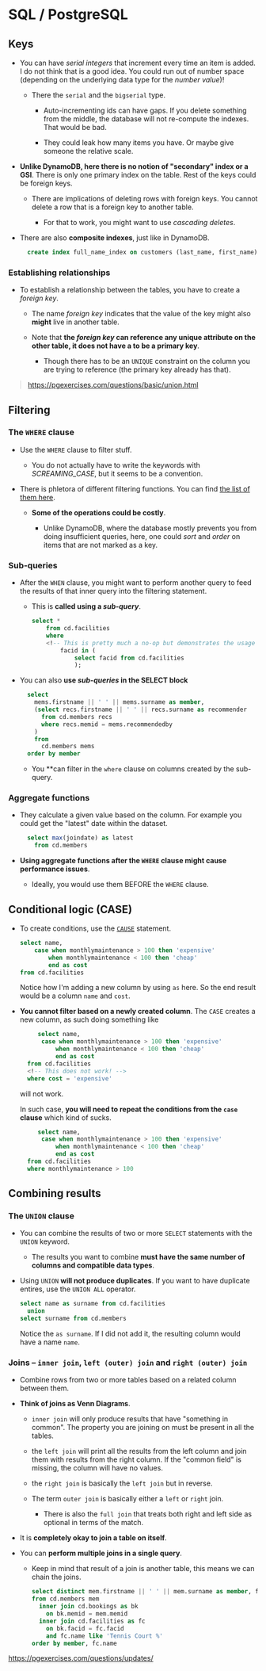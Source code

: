 # SQL / PostgreSQL

## Keys

- You can have _serial integers_ that increment every time an item is added. I do not think that is a good idea. You could run out of number space (depending on the underlying data type for the _number value_)!

  - There the `serial` and the `bigserial` type.

    - Auto-incrementing ids can have gaps. If you delete something from the middle, the database will not re-compute the indexes. That would be bad.

    - They could leak how many items you have. Or maybe give someone the relative scale.

- **Unlike DynamoDB, here there is no notion of "secondary" index or a GSI**. There is only one primary index on the table. Rest of the keys could be foreign keys.

  - There are implications of deleting rows with foreign keys. You cannot delete a row that is a foreign key to another table.

    - For that to work, you might want to use _cascading deletes_.

- There are also **composite indexes**, just like in DynamoDB.

  ```sql
    create index full_name_index on customers (last_name, first_name)
  ```

### Establishing relationships

- To establish a relationship between the tables, you have to create a _foreign key_.

  - The name _foreign key_ indicates that the value of the key might also **might** live in another table.

  - Note that **the _foreign key_ can reference any unique attribute on the other table, it does not have a to be a primary key**.

    - Though there has to be an `UNIQUE` constraint on the column you are trying to reference (the primary key already has that).

> <https://pgexercises.com/questions/basic/union.html>

## Filtering

### The `WHERE` clause

- Use the `WHERE` clause to filter stuff.

  - You do not actually have to write the keywords with _SCREAMING_CASE_, but it seems to be a convention.

- There is phletora of different filtering functions. You can find [the list of them here](https://www.postgresqltutorial.com/postgresql-tutorial/postgresql-where/).

  - **Some of the operations could be costly**.

    - Unlike DynamoDB, where the database mostly prevents you from doing insufficient queries, here, one could _sort_ and _order_ on items that are not marked as a key.

### Sub-queries

- After the `WHEN` clause, you might want to perform another query to feed the results of that inner query into the filtering statement.

  - This is **called using a _sub-query_**.

    ```sql
    select *
        from cd.facilities
        where
        <!-- This is pretty much a no-op but demonstrates the usage of the sub-query -->
            facid in (
                select facid from cd.facilities
                );
    ```

- You can also **use _sub-queries_ in the SELECT block**

  ```sql
    select
      mems.firstname || ' ' || mems.surname as member,
      (select recs.firstname || ' ' || recs.surname as recommender
        from cd.members recs
        where recs.memid = mems.recommendedby
      )
      from
        cd.members mems
    order by member
  ```

  - You **can filter in the `where` clause on columns created by the sub-query.

### Aggregate functions

- They calculate a given value based on the column. For example you could get the "latest" date within the dataset.

  ```sql
    select max(joindate) as latest
      from cd.members
  ```

- **Using aggregate functions after the `WHERE` clause might cause performance issues**.

  - Ideally, you would use them BEFORE the `WHERE` clause.

## Conditional logic (CASE)

- To create conditions, use the [`CAUSE`](https://mode.com/sql-tutorial/sql-case/) statement.

    ```sql
    select name,
        case when monthlymaintenance > 100 then 'expensive'
            when monthlymaintenance < 100 then 'cheap'
            end as cost
    from cd.facilities
    ```

    Notice how I'm adding a new column by using `as` here. So the end result would be a column `name` and `cost`.

- **You cannot filter based on a newly created column**. The `CASE` creates a new column, as such doing something like

  ```sql
       select name,
        case when monthlymaintenance > 100 then 'expensive'
            when monthlymaintenance < 100 then 'cheap'
            end as cost
    from cd.facilities
    <!-- This does not work! -->
    where cost = 'expensive'
  ```

  will not work.

  In such case, **you will need to repeat the conditions from the `case` clause** which kind of sucks.

  ```sql
       select name,
        case when monthlymaintenance > 100 then 'expensive'
            when monthlymaintenance < 100 then 'cheap'
            end as cost
    from cd.facilities
    where monthlymaintenance > 100
  ```

## Combining results

### The `UNION` clause

- You can combine the results of two or more `SELECT` statements with the `UNION` keyword.

  - The results you want to combine **must have the same number of columns and compatible data types**.

- Using `UNION` **will not produce duplicates**. If you want to have duplicate entires, use the `UNION ALL` operator.

  ```sql
  select name as surname from cd.facilities
    union
  select surname from cd.members
  ```

  Notice the `as surname`. If I did not add it, the resulting column would have a name `name`.

### Joins – `inner join`, `left (outer) join` and `right (outer) join`

- Combine rows from two or more tables based on a related column between them.

- **Think of joins as Venn Diagrams**.

  - `inner join` will only produce results that have "something in common". The property you are joining on must be present in all the tables.

  - the `left join` will print all the results from the left column and join them with results from the right column. If the "common field" is missing, the column will have no values.

  - the `right join` is basically the `left join` but in reverse.

  - The term `outer join` is basically either a `left` or `right` join.

    - There is also the `full join` that treats both right and left side as optional in terms of the match.

- It is **completely okay to join a table on itself**.

- You can **perform multiple joins in a single query**.

  - Keep in mind that result of a join is another table, this means we can chain the joins.

    ```sql
    select distinct mem.firstname || ' ' || mem.surname as member, fc.name
    from cd.members mem
      inner join cd.bookings as bk
        on bk.memid = mem.memid
      inner join cd.facilities as fc
        on bk.facid = fc.facid
        and fc.name like 'Tennis Court %'
    order by member, fc.name
    ```

<https://pgexercises.com/questions/updates/>
